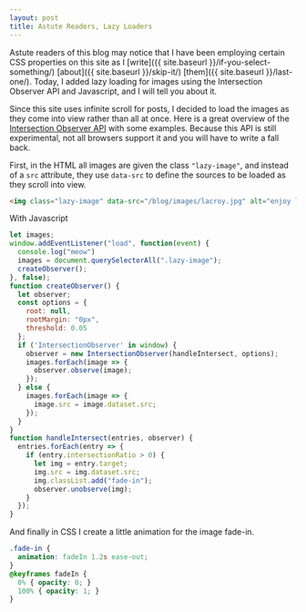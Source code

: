 ```yaml
---
layout: post
title: Astute Readers, Lazy Loaders
---
```

Astute readers of this blog may notice that I have been employing certain CSS properties on this site as I [write]({{ site.baseurl }}/if-you-select-something/) [about]({{ site.baseurl }}/skip-it/) [them]({{ site.baseurl }}/last-one/). Today, I added lazy loading for images using the Intersection Observer API and Javascript, and I will tell you about it.

Since this site uses infinite scroll for posts, I decided to load the images as they come into view rather than all at once. Here is a great overview of the [Intersection Observer API](https://developer.mozilla.org/en-US/docs/Web/API/Intersection_Observer_API) with some examples. Because this API is still experimental, not all browsers support it and you will have to write a fall back.

First, in the HTML all images are given the class `"lazy-image"`, and instead of a `src` attribute, they use `data-src` to define the sources to be loaded as they scroll into view.

```html
<img class="lazy-image" data-src="/blog/images/lacroy.jpg" alt="enjoy la croy">
```

With Javascript

```js
let images;
window.addEventListener("load", function(event) {
  console.log("meow")
  images = document.querySelectorAll(".lazy-image");
  createObserver();
}, false);
function createObserver() {
  let observer;
  const options = {
    root: null,
    rootMargin: "0px",
    threshold: 0.05
  };
  if ('IntersectionObserver' in window) {
    observer = new IntersectionObserver(handleIntersect, options);
    images.forEach(image => {
      observer.observe(image);
    });
  } else {
    images.forEach(image => {
      image.src = image.dataset.src;
    });
  }
}
function handleIntersect(entries, observer) {
  entries.forEach(entry => {
    if (entry.intersectionRatio > 0) {
      let img = entry.target;
      img.src = img.dataset.src;
      img.classList.add("fade-in");
      observer.unobserve(img);
    }
  });
}
```


And finally in CSS I create a little animation for the image fade-in.

```css
.fade-in {
  animation: fadeIn 1.2s ease-out;
}
@keyframes fadeIn {
  0% { opacity: 0; }
  100% { opacity: 1; }
}
```
